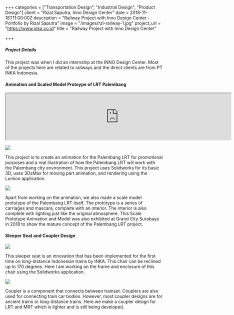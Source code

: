 +++
categories = ["Transportation Design", "Industrial Design", "Product Design"]
client = "Rizal Saputra, Inno Design Center"
date = 2018-11-18T11:00:00Z
description = "Railway Project with Inno Design Center - Portfolio by Rizal Saputra"
image = "/images/rzl-railway-1.jpg"
project_url = "https://www.inka.co.id"
title = "Railway Project with Inno Design Center"

+++
##### Project Details

This project was when I did an internship at the INNO Design Center. Most of the projects here are related to railways and the direct clients are from PT INKA Indonesia.

#### Animation and Scaled Model Protoype of LRT Palembang

<iframe class= "text-center" src="https://drive.google.com/file/d/1NEVdB7kADQsw9H9O60AJ9NMyy0_Zu7eg/preview" width="720" height="auto"></iframe>

![](/images/rzl-railway-2.jpg)

This project is to create an animation for the Palembang LRT for promotional purposes and a real illustration of how the Palembang LRT will work with the Palembang city environment. This project uses Solidworks for its basic 3D, uses 3DsMax for moving part animation, and rendering using the Lumion application.

![](/images/rzl-railway-3.jpg)

Apart from working on the animation, we also made a scale model prototype of the Palembang LRT itself. The prototype is a series of carriages and mascara, complete with an interior. The interior is also complete with lighting just like the original atmosphere. This Scale Prototype Animation and Model was also exhibited at Grand City Surabaya in 2018 to show the mature concept of the Palembang LRT project.

#### Sleeper Seat and Coupler Design

![](/images/rzl-railway-4.jpg)

This sleeper seat is an innovation that has been implemented for the first time on long-distance Indonesian trains by INKA. This chair can be reclined up to 170 degrees. Here I am working on the frame and enclosure of this chair using the Solidworks application.

![](/images/rzl-railway-5.jpg)

Coupler is a component that connects between trainset. Couplers are also used for connecting train car bodies. However, most coupler designs are for ancient trains or long-distance trains. Here we make a coupler design for LRT and MRT which is lighter and is still being developed.